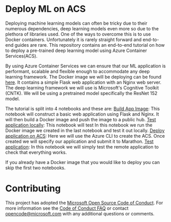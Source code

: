 # Deploy ML on ACS 
Deploying machine learning models can often be tricky due to their numerous dependencies, 
deep learning models even more so due to the plethora of libraries used. One of the ways to overcome this is to use Docker containers.
Unfortunately it is rarely straight forward and end-to-end guides are rare. 
This repository contains an end-to-end tutorial on how to deploy a pre-trained deep learning model using Azure Container Services(ACS).

By using Azure Container Services we can ensure that our ML application is performant, scalable and flexible enough to accommodate any deep learning framework. 
The Docker image we will be deploying can be found [here](https://hub.docker.com/r/masalvar/cntkresnet/). It contains a simple Flask web application with an Nginx web server. 
The deep learning framework we will use is Microsoft's Cognitive Toolkit (CNTK). We will be using a pretrained model specifically the ResNet 152 model.

The tutorial is split into 4 notebooks and these are:
[Build App Image](BuildImage.ipynb): This notebook will construct a basic web application using Flask and Nginx. It will then build a Docker image and push the image to a public hub.
[Test application locally](TestLocally.ipynb): This notebook will test In this notebook we run the Docker image we created in the last notebook and test it out locally.
[Deploy application on ACS](DeployACS.ipynb): Here we will use the Azure CLI to create the ACS. Once created we will specify our application and submit it to Marathon.
[Test application](TestApp.ipynb): In this notebook we will simply test the remote application to check that everything works.

If you already have a Docker image that you would like to deploy you can skip the first two notebooks.

# Contributing
This project has adopted the [Microsoft Open Source Code of Conduct](https://opensource.microsoft.com/codeofconduct/). For more information see the [Code of Conduct FAQ](https://opensource.microsoft.com/codeofconduct/faq/) or contact [opencode@microsoft.com](mailto:opencode@microsoft.com) with any additional questions or comments.

